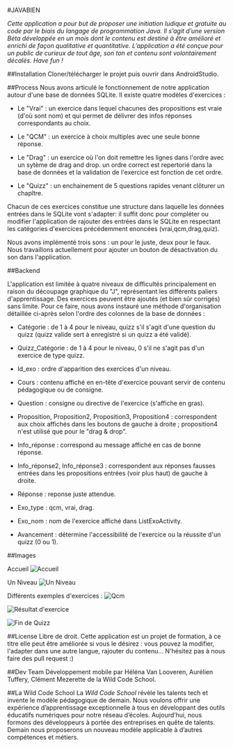 #JAVABIEN

*Cette application a pour but de proposer une initiation ludique et gratuite au code par le biais du langage de programmation Java. Il s’agit d’une version Béta développée en un mois dont le contenu est destiné à être amélioré et enrichi de façon qualitative et quantitative. L’application a été conçue pour un public de curieux de tout âge, son ton et contenu sont volontairement décalés. Have fun !*


##Installation
Cloner/télécharger le projet puis ouvrir dans AndroidStudio.

##Process
Nous avons articulé le fonctionnement de notre application autour d'une base de données SQLite. Il existe quatre modèles d'exercices :

- Le "Vrai" : un exercice dans lequel chacunes des propositions est vraie (d'où sont nom) et qui permet de délivrer des infos réponses correspondants au choix.

- Le "QCM" : un exercice à choix multiples avec une seule bonne réponse.

- Le "Drag" : un exercice où l'on doit remettre les lignes dans l'ordre avec un sytème de drag and drop. un ordre correct est repertorié dans la base de données et la validation de l'exercice est fonction de cet ordre.

- Le "Quizz" : un enchainement de 5 questions rapides venant clôturer un chapître.


Chacun de ces exercices constitue une structure dans laquelle les données entrées dans le SQLite vont s'adapter: il suffit donc pour compléter ou modifier l'application de rajouter des entrées dans le SQLite en respectant les catégories d'exercices précédemment enoncées (vrai,qcm,drag,quiz).

Nous avons implémenté trois sons : un pour le juste, deux pour le faux. Nous travaillons actuellement pour ajouter un bouton de désactivation du son dans l'application.


##Backend

L'application est limitée à quatre niveaux de difficultés principalement en raison du découpage graphique du "J", représentant les différents paliers d'apprentissage. Des exercices peuvent être ajoutés (et bien sûr corrigés) sans limite. Pour ce faire, nous avons instauré une méthode d'organisation détaillée ci-après selon l'ordre des colonnes de la base de données :

- Catégorie : de 1 à 4 pour le niveau, quizz s'il s'agit d'une question du quizz (quizz valide sert à enregistré si un quizz a été validé).

- Quizz_Catégorie : de 1 à 4 pour le niveau, 0 s'il ne s'agit pas d'un exercice de type quizz.

- Id_exo : ordre d'apparition des exercices d'un niveau.

- Cours : contenu affiché en en-tête d'exercice pouvant servir de contenu pédagogique ou de consigne.

- Question : consigne ou directive de l'exercice (s'affiche en gras).

- Proposition, Proposition2, Proposition3, Proposition4 : correspondent aux choix affichés dans les boutons de gauche à droite ; proposition4 n'est utilisé que pour le "drag & drop".

- Info_réponse : correspond au message affiché en cas de bonne réponse.

- Info_réponse2, Info_réponse3 : correspondent aux réponses fausses entrées dans les propositions entrées (voir plus haut) de gauche à droite.

- Réponse : reponse juste attendue.

- Exo_type : qcm, vrai, drag.

- Exo_nom : nom de l'exercice affiché dans ListExoActivity.

- Avancement : détermine l'accessibilité de l'exercice ou la réussite d'un quizz (0 ou 1).


##Images

Accueil
![Accueil](http://i.imgur.com/BCGdsyt.jpg)

Un Niveau
![Un Niveau](http://i.imgur.com/FXux18t.jpg)

Différents exemples d'exercices :
![Qcm](http://i.imgur.com/K7eH7fP.jpg)

![Résultat d'exercice](http://i.imgur.com/7U2YhQ8.jpg)

![Fin de Quizz](http://i.imgur.com/5WEMHtA.jpg)


##License
Libre de droit. Cette application est un projet de formation, à ce titre elle peut être améliorée si vous le désirez : vous pouvez la modifier, l'adapter dans une autre langue, rajouter du contenu... N'hésitez pas à nous faire des pull request :)


##Dev Team
Développement mobile par Héléna Van Looveren, Aurélien Tuffery, Clément Mezerette de la Wild Code School.

##La Wild Code School
La _Wild Code School_ révèle les talents tech et invente le modèle pédagogique de demain. Nous voulons offrir une expérience d’apprentissage exceptionnelle à tous en développant des outils éducatifs numériques pour notre réseau d’écoles. Aujourd’hui, nous formons des développeurs à portée des entreprises en quête de talents. Demain nous proposerons un nouveau modèle applicable à d’autres compétences et métiers.